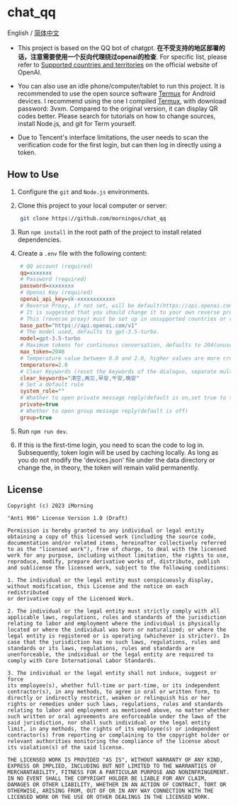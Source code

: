 # chat_qq

English / [简体中文](./README.md)

- This project is based on the QQ bot of chatgpt. **在不受支持的地区部署的话，注意需要使用一个反向代理绕过openai的检查**. For specific list, please refer to [Supported countries and territories](https://platformai.com/docs/supported-countries/supported-countries-and-territories) on the official website of OpenAI.

- You can also use an idle phone/computer/tablet to run this project. It is recommended to use the open source software [Termux](https://github.com/termux/termux-app) for Android devices. I recommend using the one I compiled [Termux](https://imorning.lanzouy.com/b071a31ng), with download password: 3vxm. Compared to the original version, it can display QR codes better. Please search for tutorials on how to change sources, install Node.js, and git for Term yourself.

- Due to Tencent's interface limitations, the user needs to scan the verification code for the first login, but can then log in directly using a token.

## How to Use

1. Configure the `git` and `Node.js` environments.

2. Clone this project to your local computer or server:

```bash
    git clone https://github.com/morningos/chat_qq
```

3. Run `npm install` in the root path of the project to install related dependencies.

4. Create a `.env` file with the following content:

```ini
    # QQ account (required)
    qq=xxxxxxx
    # Password (required)
    password=xxxxxxxx
    # Openai Key (required)
    openai_api_key=sk-xxxxxxxxxxxx
    # Reverse Proxy, if not set, will be default(https://api.openai.com/v1). 
    # It is suggested that you should change it to your own reverse proxy.
    # This (reverse proxy) must be set up in unsupported countries or regions
    base_path="https://api.openai.com/v1"
    # The model used, defaults to gpt-3.5-turbo.
    model=gpt-3.5-turbo
    # Maximum tokens for continuous conversation, defaults to 204(unused)
    max_token=2048
    # Temperature value between 0.0 and 2.0, higher values are more creative.
    temperature=2.0
    # Clear Keywords (reset the keywords of the dialogue, separate multiple keywords with commas)
    clear_keywords="清空,再见,早安,午安,晚安"
    # Set a default rule
    system_role=""
    # Whether to open private message reply(default is on,set true to trun on and false is off)
    private=true
    # Whether to open group message reply(default is off)
    group=true
```

5. Run `npm run dev`.

6. If this is the first-time login, you need to scan the code to log in. Subsequently, token login will be used by caching locally. As long as you do not modify the 'devices.json' file under the data directory or change the, in theory, the token will remain valid permanently.

## License
```
Copyright (c) 2023 iMorning

"Anti 996" License Version 1.0 (Draft)

Permission is hereby granted to any individual or legal entity
obtaining a copy of this licensed work (including the source code,
documentation and/or related items, hereinafter collectively referred
to as the "licensed work"), free of charge, to deal with the licensed
work for any purpose, including without limitation, the rights to use,
reproduce, modify, prepare derivative works of, distribute, publish
and sublicense the licensed work, subject to the following conditions:

1. The individual or the legal entity must conspicuously display,
without modification, this License and the notice on each redistributed
or derivative copy of the Licensed Work.

2. The individual or the legal entity must strictly comply with all
applicable laws, regulations, rules and standards of the jurisdiction
relating to labor and employment where the individual is physically
located or where the individual was born or naturalized; or where the
legal entity is registered or is operating (whichever is stricter). In
case that the jurisdiction has no such laws, regulations, rules and
standards or its laws, regulations, rules and standards are
unenforceable, the individual or the legal entity are required to
comply with Core International Labor Standards.

3. The individual or the legal entity shall not induce, suggest or force
its employee(s), whether full-time or part-time, or its independent
contractor(s), in any methods, to agree in oral or written form, to
directly or indirectly restrict, weaken or relinquish his or her
rights or remedies under such laws, regulations, rules and standards
relating to labor and employment as mentioned above, no matter whether
such written or oral agreements are enforceable under the laws of the
said jurisdiction, nor shall such individual or the legal entity
limit, in any methods, the rights of its employee(s) or independent
contractor(s) from reporting or complaining to the copyright holder or
relevant authorities monitoring the compliance of the license about
its violation(s) of the said license.

THE LICENSED WORK IS PROVIDED "AS IS", WITHOUT WARRANTY OF ANY KIND,
EXPRESS OR IMPLIED, INCLUDING BUT NOT LIMITED TO THE WARRANTIES OF
MERCHANTABILITY, FITNESS FOR A PARTICULAR PURPOSE AND NONINFRINGEMENT.
IN NO EVENT SHALL THE COPYRIGHT HOLDER BE LIABLE FOR ANY CLAIM,
DAMAGES OR OTHER LIABILITY, WHETHER IN AN ACTION OF CONTRACT, TORT OR
OTHERWISE, ARISING FROM, OUT OF OR IN ANY WAY CONNECTION WITH THE
LICENSED WORK OR THE USE OR OTHER DEALINGS IN THE LICENSED WORK.
```